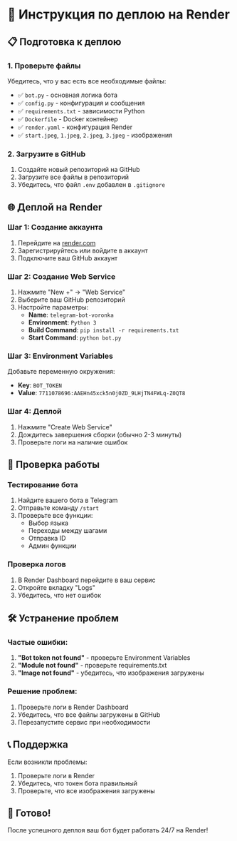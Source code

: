 # 🚀 Инструкция по деплою на Render

## 📋 Подготовка к деплою

### 1. Проверьте файлы
Убедитесь, что у вас есть все необходимые файлы:
- ✅ `bot.py` - основная логика бота
- ✅ `config.py` - конфигурация и сообщения
- ✅ `requirements.txt` - зависимости Python
- ✅ `Dockerfile` - Docker контейнер
- ✅ `render.yaml` - конфигурация Render
- ✅ `start.jpeg`, `1.jpeg`, `2.jpeg`, `3.jpeg` - изображения

### 2. Загрузите в GitHub
1. Создайте новый репозиторий на GitHub
2. Загрузите все файлы в репозиторий
3. Убедитесь, что файл `.env` добавлен в `.gitignore`

## 🌐 Деплой на Render

### Шаг 1: Создание аккаунта
1. Перейдите на [render.com](https://render.com)
2. Зарегистрируйтесь или войдите в аккаунт
3. Подключите ваш GitHub аккаунт

### Шаг 2: Создание Web Service
1. Нажмите "New +" → "Web Service"
2. Выберите ваш GitHub репозиторий
3. Настройте параметры:
   - **Name**: `telegram-bot-voronka`
   - **Environment**: `Python 3`
   - **Build Command**: `pip install -r requirements.txt`
   - **Start Command**: `python bot.py`

### Шаг 3: Environment Variables
Добавьте переменную окружения:
- **Key**: `BOT_TOKEN`
- **Value**: `7711078696:AAEHn45xck5n0j0ZD_9LHjTN4FWLq-Z0QT8`

### Шаг 4: Деплой
1. Нажмите "Create Web Service"
2. Дождитесь завершения сборки (обычно 2-3 минуты)
3. Проверьте логи на наличие ошибок

## 🔧 Проверка работы

### Тестирование бота
1. Найдите вашего бота в Telegram
2. Отправьте команду `/start`
3. Проверьте все функции:
   - Выбор языка
   - Переходы между шагами
   - Отправка ID
   - Админ функции

### Проверка логов
1. В Render Dashboard перейдите в ваш сервис
2. Откройте вкладку "Logs"
3. Убедитесь, что нет ошибок

## 🛠️ Устранение проблем

### Частые ошибки:
1. **"Bot token not found"** - проверьте Environment Variables
2. **"Module not found"** - проверьте requirements.txt
3. **"Image not found"** - убедитесь, что изображения загружены

### Решение проблем:
1. Проверьте логи в Render Dashboard
2. Убедитесь, что все файлы загружены в GitHub
3. Перезапустите сервис при необходимости

## 📞 Поддержка

Если возникли проблемы:
1. Проверьте логи в Render
2. Убедитесь, что токен бота правильный
3. Проверьте, что все изображения загружены

## 🎉 Готово!

После успешного деплоя ваш бот будет работать 24/7 на Render!
